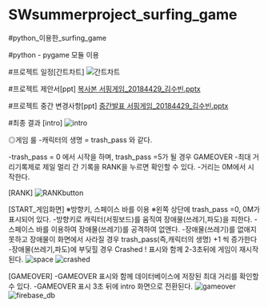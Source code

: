 # SWsummerproject_surfing_game

#python_이용한_surfing_game

#python - pygame 모듈 이용

#프로젝트 일정[간트차트]
![간트차트](https://user-images.githubusercontent.com/43884708/125405738-ffe94300-e3f2-11eb-86b8-ffadfc26b224.JPG)

#프로젝트 제안서[ppt]
[복사본 서핑게임_20184429_김수빈.pptx](https://github.com/tabss2003/SWsummerproject_surfing_game/files/6806544/_20184429_.pptx)


#프로젝트 중간 변경사항[ppt]
[중간발표 서핑게임_20184429_김수빈.pptx](https://github.com/tabss2003/SWsummerproject_surfing_game/files/6837885/_20184429_.pptx)

#최종 결과
[intro]
![intro](https://user-images.githubusercontent.com/43884708/126646679-1e684251-70d6-495c-a992-51f657dd2a24.JPG)

◎게임 룰
-캐릭터의 생명 = trash_pass 와 같다.

-trash_pass = 0 에서 시작을 하며, trash_pass =5가 될 경우 GAMEOVER
-최대 거리기록제로 제일 멀리 간 기록을 RANK을 누르면 확인할 수 있다.
-거리는 0M에서 시작한다.

[RANK]
![RANKbutton](https://user-images.githubusercontent.com/43884708/126647793-0ce72f71-23e2-4cad-b672-0253b651f5e6.JPG)

[START_게임화면]
※방향키, 스페이스 바를 이용
※왼쪽 상단에 trash_pass =0, 0M가 표시되어 있다.
-방향키로 캐릭터(서핑보드)를 움직여 장애물(쓰레기,파도)을 피한다.
-스페이스 바를 이용하여 장애물(쓰레기)를 공격하여 없앤다.
-장애물(쓰레기)를 없애지 못하고 장애물이 화면에서 사라질 경우 trash_pass(즉,캐릭터의 생명) +1 씩 증가한다
-장애물(쓰레기,파도)에 부딪힐 경우 Crashed ! 표시와 함께 2-3초뒤에 게임이 재시작된다.
![space](https://user-images.githubusercontent.com/43884708/126646755-4e5421dd-2801-4cbe-9362-22a4f81ae067.JPG)
![crashed](https://user-images.githubusercontent.com/43884708/126648178-a187569f-2535-455c-8659-6570613622f5.JPG)

[GAMEOVER]
-GAMEOVER 표시와 함께 데이터베이스에 저장된 최대 거리를 확인할 수 있다.
-GAMEOVER 표시 3초 뒤에 intro 화면으로 전환된다.
![gameover](https://user-images.githubusercontent.com/43884708/126647966-6738e907-9363-4e04-b510-8632845113e8.JPG)
![firebase_db](https://user-images.githubusercontent.com/43884708/126647983-a9f7a7b3-bb0d-457a-889f-7d9257c8ce5c.JPG)

